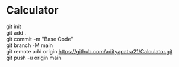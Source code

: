 # Calculator
git init <br/>
git add .
<br/>
git commit -m "Base Code"
<br/>
git branch -M main
<br/>
git remote add origin https://github.com/adityapatra21/Calculator.git
<br/>
git push -u origin main
<br/>

